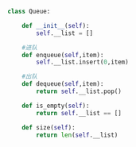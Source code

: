 
<BlogInfo id="877" title="7.队列" author="白日梦想猿" pv=0 read_times=0 pre_cost_time=0分15秒 category="数据结构" tag_list="['数据结构']" create_time="2020.05.24 15:28:53" update_time="2020.05.24 15:31:59" />

```python
class Queue:

    def __init__(self):
        self.__list = []

    #进队
    def enqueue(self,item):
        self.__list.insert(0,item)

    #出队
    def dequeue(self,item):
        return self.__list.pop()

    def is_empty(self):
        return self.__list == []

    def size(self):
        return len(self.__list)
```
